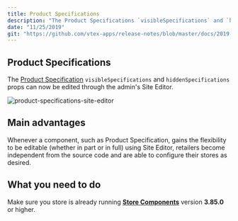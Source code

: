 ```yaml
---
title: Product Specifications
description: "The Product Specifications `visibleSpecifications` and `hiddenSpecifications` props can now be edited using the admin's Site Editor. This Site Editor never tires of being a hero for code-less people, for real..."
date: "11/25/2019"
git: "https://github.com/vtex-apps/release-notes/blob/master/docs/2019-week-45-46/product-specifications.md"
---
```


## Product Specifications

The [Product Specification](https://vtex.io/docs/components/product/vtex.store-components/product-specifications) `visibleSpecifications` and `hiddenSpecifications` props can now be edited through the admin's Site Editor. 

![product-specifications-site-editor](https://user-images.githubusercontent.com/52087100/69661807-d46ce580-1061-11ea-8776-5bb8a9b3e4f3.png)


## Main advantages

Whenever a component, such as Product Specification, gains the flexibility to be editable (whether in part or in full) using Site Editor, retailers become independent from the source code and are able to configure their stores as desired.

## What you need to do 

Make sure you store is already running [**Store Components**](https://vtex.io/docs/app/vtex.store-components) version **3.85.0** or higher.

